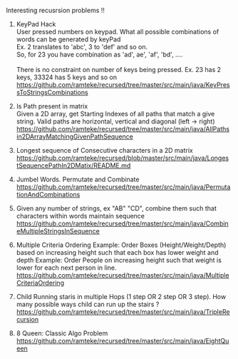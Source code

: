 
Interesting recusrsion problems !!

1. KeyPad Hack<br>
		User pressed numbers on keypad. What all possible combinations of words can be generated by keyPad<br>
		Ex. 2 translates to 'abc',  3 to 'def' and so on.<br>
		So, for 23 you have combination as 'ad', ae', 'af', 'bd', ....<br><br>
		There is no constraint on number of keys being pressed. Ex. 23 has 2 keys, 33324 has 5 keys and so on
		https://github.com/ramteke/recursed/tree/master/src/main/java/KeyPressToStringsCombinations
		

2. Is Path present in matrix<br>
		Given a 2D array, get Starting Indexes of all paths that match a give string.
		Valid paths are horizontal, vertical and diagonal (left -> right)
		https://github.com/ramteke/recursed/tree/master/src/main/java/AllPathsin2DArrayMatchingGivenPathSequence
		
3. Longest sequence of Consecutive characters in a 2D matrix<br>
                https://github.com/ramteke/recursed/blob/master/src/main/java/LongestSequencePathIn2DMatix/README.md

4. Jumbel Words. Permutate and Combinate
		https://github.com/ramteke/recursed/tree/master/src/main/java/PermutationAndCombinations
		
5. Given any number of strings, ex "AB" "CD", combine them such that characters within words maintain sequence
		https://github.com/ramteke/recursed/tree/master/src/main/java/CombineMultipleStringsInSequence
		
6. Multiple Criteria Ordering
        Example: Order Boxes (Height/Weight/Depth) based on increasing height such that each box has lower weight and depth
        Example: Order People on increasing height such that weight is lower for each next person in line.
		https://github.com/ramteke/recursed/tree/master/src/main/java/MultipleCriteriaOrdering

7. Child Running staris in multiple Hops (1 step OR 2 step OR 3 step). How many possible ways child can run up the stairs ?<br>
        https://github.com/ramteke/recursed/tree/master/src/main/java/TripleRecursion


7. 8 Queen: Classic Algo Problem<br>
        https://github.com/ramteke/recursed/tree/master/src/main/java/EightQueen
